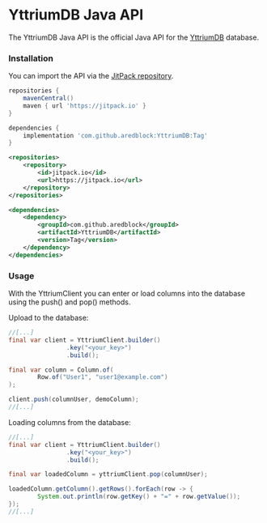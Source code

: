 # YttriumDB Java API

The YttriumDB Java API is the official Java API for the [YttriumDB](https://github.com/aredblock/YttriumDB) database.

### Installation

You can import the API via the [JitPack repository](https://jitpack.io/#aredblock/YttriumDB-Java-API).

```groovy
repositories {
    mavenCentral()
    maven { url 'https://jitpack.io' }
}

dependencies {
    implementation 'com.github.aredblock:YttriumDB:Tag'
}
```

```xml
<repositories>
    <repository>
        <id>jitpack.io</id>
        <url>https://jitpack.io</url>
    </repository>
</repositories>

<dependencies>
    <dependency>
        <groupId>com.github.aredblock</groupId>
        <artifactId>YttriumDB</artifactId>
        <version>Tag</version>
    </dependency>
</dependencies>
```

### Usage

With the YttriumClient you can enter or load columns into the database using the push() and pop() methods.

Upload to the database:
```java
//[...]
final var client = YttriumClient.builder()
                .key("<your_key>")
                .build();

final var column = Column.of(
        Row.of("User1", "user1@example.com")
);

client.push(columnUser, demoColumn);
//[...]
```

Loading columns from the database:
```java
//[...]
final var client = YttriumClient.builder()
                .key("<your_key>")
                .build();

final var loadedColumn = yttriumClient.pop(columnUser);

loadedColumn.getColumn().getRows().forEach(row -> {
        System.out.println(row.getKey() + "=" + row.getValue());
});
//[...]
```